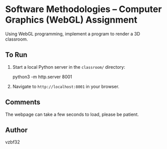# Software Methodologies – Computer Graphics (WebGL) Assignment
Using WebGL programming, implement a program to render a 3D classroom.

## To Run
1) Start a local Python server in the `classroom/` directory:

    python3 -m http.server 8001


2) Navigate to `http://localhost:8001` in your browser.

## Comments
The webpage can take a few seconds to load, please be patient.

## Author
vzbf32